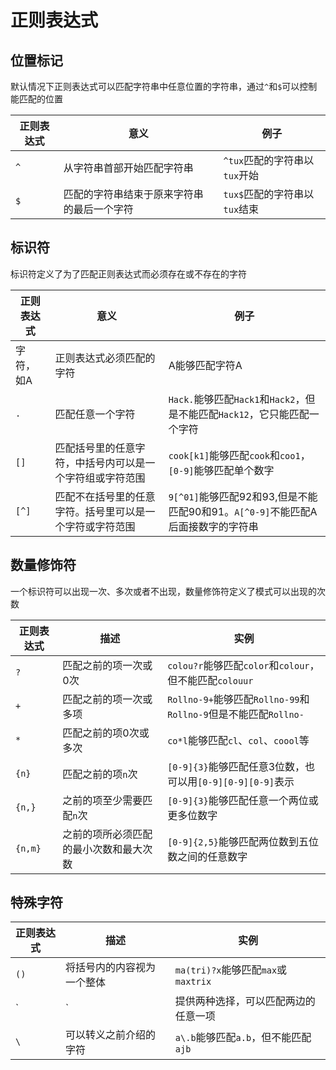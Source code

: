# 正则表达式

## 位置标记

默认情况下正则表达式可以匹配字符串中任意位置的字符串，通过`^`和`$`可以控制能匹配的位置

| 正则表达式 | 意义                                       | 例子                          |
| ---------- | ------------------------------------------ | ----------------------------- |
| `^`        | 从字符串首部开始匹配字符串                 | `^tux`匹配的字符串以`tux`开始 |
| `$`        | 匹配的字符串结束于原来字符串的最后一个字符 | `tux$`匹配的字符串以`tux`结束 |

## 标识符

标识符定义了为了匹配正则表达式而必须存在或不存在的字符

| 正则表达式 | 意义                                                     | 例子                                                         |
| ---------- | -------------------------------------------------------- | ------------------------------------------------------------ |
| 字符，如A  | 正则表达式必须匹配的字符                                 | A能够匹配字符A                                               |
| `.`        | 匹配任意一个字符                                         | `Hack.`能够匹配`Hack1`和`Hack2`，但是不能匹配`Hack12`，它只能匹配一个字符 |
| `[]`       | 匹配括号里的任意字符，中括号内可以是一个字符组或字符范围 | `cook[k1]`能够匹配`cook`和`coo1`，`[0-9]`能够匹配单个数字    |
| `[^]`      | 匹配不在括号里的任意字符。括号里可以是一个字符或字符范围 | `9[^01]`能够匹配92和93,但是不能匹配90和91。`A[^0-9]`不能匹配A后面接数字的字符串 |

## 数量修饰符

一个标识符可以出现一次、多次或者不出现，数量修饰符定义了模式可以出现的次数

| 正则表达式 | 描述                                   | 实例                                                         |
| ---------- | -------------------------------------- | ------------------------------------------------------------ |
| `?`        | 匹配之前的项一次或0次                  | `colou?r`能够匹配`color`和`colour`，但不能匹配`colouur`      |
| `+`        | 匹配之前的项一次或多项                 | `Rollno-9+`能够匹配`Rollno-99`和`Rollno-9`但是不能匹配`Rollno-` |
| `*`        | 匹配之前的项0次或多次                  | `co*l`能够匹配`cl`、`col`、`coool`等                         |
| `{n}`      | 匹配之前的项`n`次                      | `[0-9]{3}`能够匹配任意3位数，也可以用`[0-9][0-9][0-9]`表示   |
| `{n,}`     | 之前的项至少需要匹配`n`次              | `[0-9]{3}`能够匹配任意一个两位或更多位数字                   |
| `{n,m}`    | 之前的项所必须匹配的最小次数和最大次数 | `[0-9]{2,5}`能够匹配两位数到五位数之间的任意数字             |

## 特殊字符

| 正则表达式 | 描述                                 | 实例                                        |
| ---------- | ------------------------------------ | ------------------------------------------- |
| `()`       | 将括号内的内容视为一个整体           | `ma(tri)?x`能够匹配`max`或`maxtrix`         |
| `|`        | 提供两种选择，可以匹配两边的任意一项 | `Oct (1st|2nd)`能够匹配`Oct 1st`或`Oct 2nd` |
| `\`        | 可以转义之前介绍的字符               | `a\.b`能够匹配`a.b`，但不能匹配`ajb`        |

